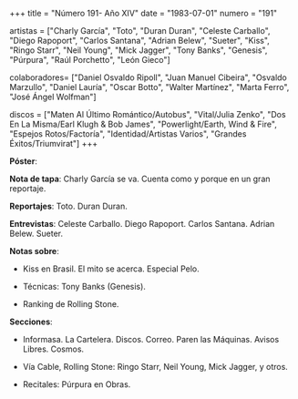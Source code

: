 +++
title = "Número 191- Año XIV"
date = "1983-07-01"
numero = "191"

artistas = ["Charly García", "Toto", "Duran Duran", "Celeste Carballo", "Diego Rapoport", "Carlos Santana", "Adrian Belew", "Sueter", "Kiss", "Ringo Starr", "Neil Young", "Mick Jagger", "Tony Banks", "Genesis", "Púrpura", "Raúl Porchetto", "León Gieco"]

colaboradores= ["Daniel Osvaldo Ripoll", "Juan Manuel Cibeira", "Osvaldo Marzullo", "Daniel Lauría", "Oscar Botto", "Walter Martínez", "Marta Ferro", "José Ángel Wolfman"]

discos = ["Maten Al Último Romántico/Autobus", "Vital/Julia Zenko", "Dos En La Misma/Earl Klugh & Bob James", "Powerlight/Earth, Wind & Fire", "Espejos Rotos/Factoría", "Identidad/Artistas Varios", "Grandes Éxitos/Triumvirat"]
+++

**Póster**: 

**Nota de tapa**: Charly García se va. Cuenta como y porque en un gran reportaje.

**Reportajes**: Toto. Duran Duran.

**Entrevistas**: Celeste Carballo. Diego Rapoport. Carlos Santana. Adrian Belew. Sueter.

**Notas sobre**:

- Kiss en Brasil. El mito se acerca. Especial Pelo.

- Técnicas: Tony Banks (Genesis).

- Ranking de Rolling Stone.

**Secciones**:


- Informasa. La Cartelera. Discos. Correo. Paren las Máquinas. Avisos Libres. Cosmos. 

-  Vía Cable, Rolling Stone: Ringo Starr, Neil Young, Mick Jagger, y otros.

- Recitales: Púrpura en Obras.